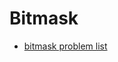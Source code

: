 # Bitmask

- [bitmask problem list](https://leetcode.com/discuss/general-discussion/1125779/Dynamic-programming-on-subsets-with-examples-explained)